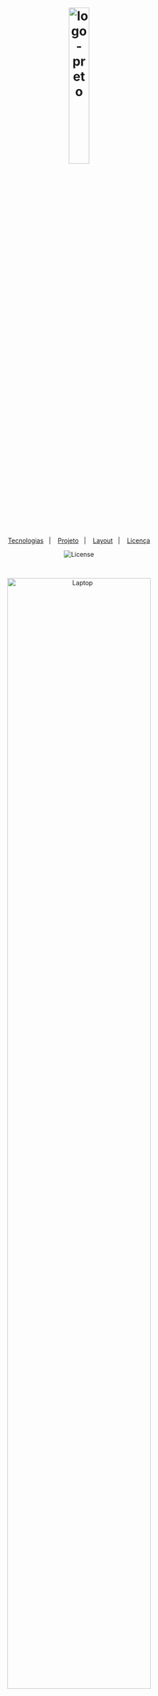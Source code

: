 <h1 align="center">
    <a href="https://ibb.co/PWXG8Cd"><img src="https://i.ibb.co/6t905sk/logo-preto.png" alt="logo-preto" border="0" width="30%"></a>
</h1>

<p align="center">
  <a href="#rocket-tecnologias">Tecnologias</a>&nbsp;&nbsp;&nbsp;|&nbsp;&nbsp;&nbsp;
  <a href="#-projeto">Projeto</a>&nbsp;&nbsp;&nbsp;|&nbsp;&nbsp;&nbsp;
  <a href="#-layout">Layout</a>&nbsp;&nbsp;&nbsp;|&nbsp;&nbsp;&nbsp;
  <a href="#memo-licença">Licença</a>
</p>

<p align="center">
  <img  src="https://img.shields.io/static/v1?label=license&message=MIT&color=8257E6&labelColor=121214" alt="License">
</p>

<br>

<p align="center">
  <a href="https://ibb.co/rmnpcGK"><img src="https://i.ibb.co/JKXpyRW/Laptop.png" alt="Laptop" border="0" width="80%"></a>
</p>

## 🚀 Tecnologias

Tecnologias utilizadas durante o projeto:

- [Handlebars](https://handlebarsjs.com/)
- [Node.js](https://nodejs.org/en/)
- [SQLite](https://www.sqlite.org/index.html)
- [Express](https://expressjs.com/pt-br/)

## 💻 Projeto

O Happy é um projeto que tem o objetivo de facilitar visitas aos orfanatos próximos a você 😄.

Este é um projeto desenvolvido durante a **[Next Level Week](https://nextlevelweek.com/)**, realizada pela **[@Rocketseat](https://github.com/Rocketseat)** durante os dias 12 a 18 de Outubro de 2020.

## 🔖 Layout

Visualize o layout do projeto através do link a seguir:

- [Layout Web](https://www.figma.com/file/mDEbnoojksG4w8sOxmudh3/Happy-Web?node-id=0%3A1) 

Você precisa ter uma conta no [Figma](http://figma.com/) para acessá-lo 😉.

## 📝 Licença

Esse projeto está sob a licença MIT. Veja o arquivo [LICENSE](LICENSE) para mais detalhes.

---

<p align="center">Desenvolvido por Larissa Ruthyle 🚀</p> 
